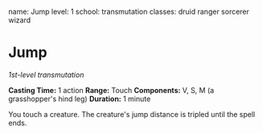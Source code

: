 name: Jump
level: 1
school: transmutation
classes: druid
         ranger
         sorcerer
         wizard

# Jump
_1st-level transmutation_

**Casting Time:** 1 action
**Range:** Touch
**Components:** V, S, M (a grasshopper's hind leg)
**Duration:** 1 minute

You touch a creature. The creature's jump distance is tripled until the spell ends.

